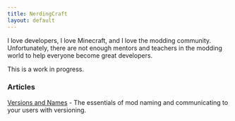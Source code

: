 ```yaml
---
title: NerdingCraft
layout: default
---
```


I love developers, I love Minecraft, and I love the modding
community. Unfortunately, there are not enough mentors and teachers in
the modding world to help everyone become great developers.

This is a work in progress.

### Articles

[Versions and Names](versions-and-names.html) - The essentials of mod
naming and communicating to your users with versioning.
